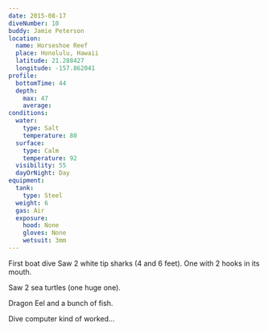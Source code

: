 ```yaml
---
date: 2015-08-17
diveNumber: 10
buddy: Jamie Peterson
location:
  name: Horseshoe Reef
  place: Honolulu, Hawaii
  latitude: 21.288427
  longitude: -157.862041
profile:
  bottomTime: 44
  depth:
    max: 47
    average:
conditions:
  water:
    type: Salt
    temperature: 80
  surface:
    type: Calm
    temperature: 92
  visibility: 55
  dayOrNight: Day
equipment:
  tank:
    type: Steel
  weight: 6
  gas: Air
  exposure:
    hood: None
    gloves: None
    wetsuit: 3mm
---
```

First boat dive
Saw 2 white tip sharks (4 and 6 feet). One with 2 hooks in its mouth.

Saw 2 sea turtles (one huge one).

Dragon Eel and a bunch of fish.

Dive computer kind of worked...
